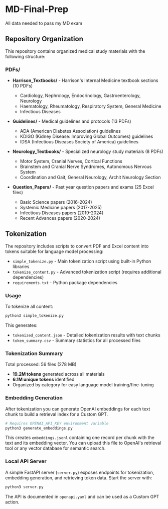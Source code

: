 # MD-Final-Prep
All data needed to pass my MD exam

## Repository Organization

This repository contains organized medical study materials with the following structure:

### PDFs/
- **Harrison_Textbooks/** - Harrison's Internal Medicine textbook sections (10 PDFs)
  - Cardiology, Nephrology, Endocrinology, Gastroenterology, Neurology
  - Haematology, Rheumatology, Respiratory System, General Medicine
  - Infectious Diseases

- **Guidelines/** - Medical guidelines and protocols (13 PDFs)
  - ADA (American Diabetes Association) guidelines
  - KDIGO (Kidney Disease: Improving Global Outcomes) guidelines
  - IDSA (Infectious Diseases Society of America) guidelines

- **Neurology_Textbooks/** - Specialized neurology study materials (8 PDFs)
  - Motor System, Cranial Nerves, Cortical Functions
  - Brainstem and Cranial Nerve Syndromes, Autonomous Nervous System
  - Coordination and Gait, General Neurology, Archit Neurology Section

- **Question_Papers/** - Past year question papers and exams (25 Excel files)
  - Basic Science papers (2016-2024)
  - Systemic Medicine papers (2017-2025)
  - Infectious Diseases papers (2019-2024)
  - Recent Advances papers (2020-2024)

## Tokenization

The repository includes scripts to convert PDF and Excel content into tokens suitable for language model processing:

- `simple_tokenize.py` - Main tokenization script using built-in Python libraries
- `tokenize_content.py` - Advanced tokenization script (requires additional dependencies)
- `requirements.txt` - Python package dependencies

### Usage

To tokenize all content:
```bash
python3 simple_tokenize.py
```

This generates:
- `tokenized_content.json` - Detailed tokenization results with text chunks
- `token_summary.csv` - Summary statistics for all processed files

### Tokenization Summary

Total processed: 56 files (278 MB)
- **19.2M tokens** generated across all materials
- **6.1M unique tokens** identified
- Organized by category for easy language model training/fine-tuning

### Embedding Generation

After tokenization you can generate OpenAI embeddings for each text chunk to
build a retrieval index for a Custom GPT.

```bash
# Requires OPENAI_API_KEY environment variable
python3 generate_embeddings.py
```

This creates `embeddings.jsonl` containing one record per chunk with the text and
its embedding vector. You can upload this file to OpenAI's retrieval tool or any
vector database for semantic search.

### Local API Server

A simple FastAPI server (`server.py`) exposes endpoints for tokenization, embedding generation, and retrieving token data. Start the server with:

```bash
python3 server.py
```

The API is documented in `openapi.yaml` and can be used as a Custom GPT action.

